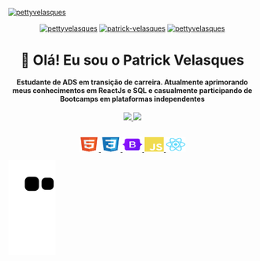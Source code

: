 <p align="left">
  <a href="https://github.com/pettyvelasques">
  <img src="https://komarev.com/ghpvc/?username=pettyvelasques&style=plastic&label=Stalker+visits" alt="pettyvelasques" />
</p>

<p align="center">
  <a href="https://instagram.com/pettyvelasques" target="blank"><img align="center" src="https://cdn.jsdelivr.net/npm/simple-icons@3.0.1/icons/instagram.svg" alt="pettyvelasques" height="30" width="40" /></a>
  <a href="https://linkedin.com/in/patrick-velasques" target="blank"><img align="center" src="https://cdn.jsdelivr.net/npm/simple-icons@3.0.1/icons/linkedin.svg" alt="patrick-velasques" height="30" width="40" /></a>
  <a href="https://facebook.com/pettyvelasques" target="blank"><img align="center" src="https://cdn.jsdelivr.net/npm/simple-icons@3.0.1/icons/facebook.svg" alt="pettyvelasques" height="30" width="40" /></a>
</p>

<h1 align="center">👋 Olá! Eu sou o Patrick Velasques</h1>
<h4 align="center"> Estudante de ADS em transição de carreira. Atualmente aprimorando meus conhecimentos em ReactJs e SQL e casualmente participando de Bootcamps em plataformas independentes</h4>

<div align="center">
  <a href="https://github.com/pettyvelasques">
  <img height="180em" src="https://github-readme-stats.vercel.app/api?username=pettyvelasques&show_icons=true&theme=default&include_all_commits=false&count_private=false"/>
  <img height="180em" src="https://github-readme-stats.vercel.app/api/top-langs/?username=pettyvelasques&layout=compact&langs_count=7&theme=default"/>
</div>
<br/>
<p align="center">
  <img src="https://raw.githubusercontent.com/devicons/devicon/master/icons/html5/html5-original.svg" alt="html5" width="40" height="30"/>
  <img src="https://raw.githubusercontent.com/devicons/devicon/master/icons/css3/css3-original.svg" alt="css3" width="40" height="30"/>
  <img src="https://raw.githubusercontent.com/devicons/devicon/master/icons/bootstrap/bootstrap-original.svg" alt="bootstrap" width="40" height="30"/>
  <img src="https://raw.githubusercontent.com/devicons/devicon/master/icons/javascript/javascript-plain.svg" alt="javascript" width="40" height="30"/>
  <img src="https://raw.githubusercontent.com/devicons/devicon/master/icons/react/react-original.svg" alt="react" width="40" height="30"/>
  
  <a>![Snake animation](https://github.com/Pettyvelasques/pettyvelasques/blob/output/github-contribution-grid-snake.svg)<a />
</p>
